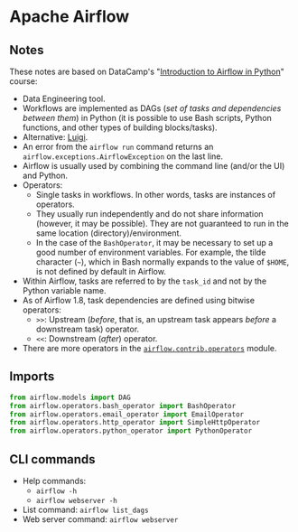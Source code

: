 # Apache Airflow

## Notes

These notes are based on DataCamp's "[Introduction to Airflow in Python](https://www.datacamp.com/courses/introduction-to-airflow-in-python)" course:

- Data Engineering tool.
- Workflows are implemented as DAGs (_set of tasks and dependencies between them_) in Python (it is possible to use Bash scripts, Python functions, and other types of building blocks/tasks).
- Alternative: [Luigi](https://luigi.readthedocs.io/en/stable/).
- An error from the `airflow run` command returns an `airflow.exceptions.AirflowException` on the last line.
- Airflow is usually used by combining the command line (and/or the UI) and Python.
- Operators:
  - Single tasks in workflows. In other words, tasks are instances of operators.
  - They usually run independently and do not share information (however, it may be possible). They are not guaranteed to run in the same location (directory)/environment.
  - In the case of the `BashOperator`, it may be necessary to set up a good number of environment variables. For example, the tilde character (`~`), which in Bash normally expands to the value of `$HOME`, is not defined by default in Airflow.
- Within Airflow, tasks are referred to by the `task_id` and not by the Python variable name.
- As of Airflow 1.8, task dependencies are defined using bitwise operators:
  - `>>`: Upstream (_before_, that is, an upstream task appears _before_ a downstream task) operator.
  - `<<`: Downstream (_after_) operator.
- There are more operators in the [`airflow.contrib.operators`](https://airflow.apache.org/docs/stable/_api/airflow/contrib/operators/index.html) module.

## Imports

```python
from airflow.models import DAG
from airflow.operators.bash_operator import BashOperator
from airflow.operators.email_operator import EmailOperator
from airflow.operators.http_operator import SimpleHttpOperator
from airflow.operators.python_operator import PythonOperator
```

## CLI commands

- Help commands:
  - `airflow -h`
  - `airflow webserver -h`
- List command: `airflow list_dags`
- Web server command: `airflow webserver`
